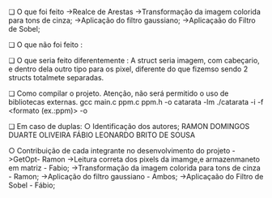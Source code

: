 ❏ O que  foi feito 
->Realce de Arestas
->Transformação da imagem colorida para tons de cinza;
->Aplicação do filtro gaussiano;
->Aplicaçaão do Filtro de Sobel;


❏ O que não foi feito :

❏ O que seria feito diferentemente :
A struct seria imagem, com cabeçario, e dentro dela outro tipo para os pixel, diferente do que fizemso sendo 2 structs totalmete separadas.

❏ Como compilar o projeto. Atenção, não será permitido o uso de bibliotecas externas.
gcc main.c ppm.c ppm.h -o catarata -lm
./catarata -i <inputfile> -f <formato (ex.:ppm)> -o <outputfile>

❏ Em caso de duplas:
○ Identificação dos autores;
RAMON DOMINGOS DUARTE OLIVEIRA
FÁBIO LEONARDO BRITO DE SOUSA

○ Contribuição de cada integrante no desenvolvimento do projeto 
->GetOpt- Ramon
->Leitura correta dos pixels da imamge,e armazenmaneto em matriz - Fabio;
->Transformação da imagem colorida para tons de cinza -  Ramon;
->Aplicação do filtro gaussiano - Ambos;
->Aplicaçaão do Filtro de Sobel - Fábio;

